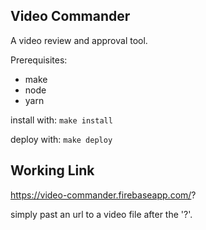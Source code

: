 Video Commander 
----------------

A video review and approval tool.

Prerequisites:
* make
* node
* yarn

install with:
`make install`

deploy with:
`make deploy`

Working Link
--------------
https://video-commander.firebaseapp.com/?

simply past an url to a video file after the '?'. 
